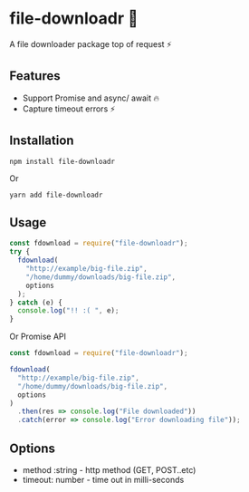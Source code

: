 # file-downloadr :small_red_triangle_down:

A file downloader package top of request :zap:

## Features

- Support Promise and async/ await :fire:
- Capture timeout errors :zap:

## Installation

```shell
npm install file-downloadr
```

Or

```shell
yarn add file-downloadr
```

## Usage

```javascript
const fdownload = require("file-downloadr");
try {
  fdownload(
    "http://example/big-file.zip",
    "/home/dummy/downloads/big-file.zip",
    options
  );
} catch (e) {
  console.log("!! :( ", e);
}
```

Or Promise API

```javascript
const fdownload = require("file-downloadr");

fdownload(
  "http://example/big-file.zip",
  "/home/dummy/downloads/big-file.zip",
  options
)
  .then(res => console.log("File downloaded"))
  .catch(error => console.log("Error downloading file"));
```

## Options

- method :string - http method (GET, POST..etc)
- timeout: number - time out in milli-seconds
